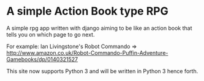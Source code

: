 # A simple Action Book type RPG

A simple rpg app written with django aiming to be like an action book that tells you on which page to go next.

For example: Ian Livingstone's Robot Commando => http://www.amazon.co.uk/Robot-Commando-Puffin-Adventure-Gamebooks/dp/0140321527

This site now supports Python 3 and will be written in Python 3 hence forth.